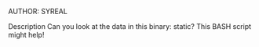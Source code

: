 AUTHOR: SYREAL

Description
Can you look at the data in this binary: static? This BASH script might help!
